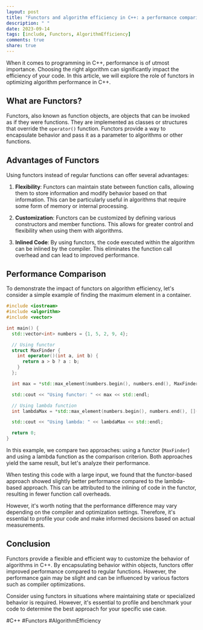 ```yaml
---
layout: post
title: "Functors and algorithm efficiency in C++: a performance comparison"
description: " "
date: 2023-09-14
tags: [include, Functors, AlgorithmEfficiency]
comments: true
share: true
---
```


When it comes to programming in C++, performance is of utmost importance. Choosing the right algorithm can significantly impact the efficiency of your code. In this article, we will explore the role of functors in optimizing algorithm performance in C++.

## What are Functors?

Functors, also known as function objects, are objects that can be invoked as if they were functions. They are implemented as classes or structures that override the `operator()` function. Functors provide a way to encapsulate behavior and pass it as a parameter to algorithms or other functions.

## Advantages of Functors

Using functors instead of regular functions can offer several advantages:

1. **Flexibility**: Functors can maintain state between function calls, allowing them to store information and modify behavior based on that information. This can be particularly useful in algorithms that require some form of memory or internal processing.

2. **Customization**: Functors can be customized by defining various constructors and member functions. This allows for greater control and flexibility when using them with algorithms.

3. **Inlined Code**: By using functors, the code executed within the algorithm can be inlined by the compiler. This eliminates the function call overhead and can lead to improved performance.

## Performance Comparison

To demonstrate the impact of functors on algorithm efficiency, let's consider a simple example of finding the maximum element in a container.

```cpp
#include <iostream>
#include <algorithm>
#include <vector>

int main() {
  std::vector<int> numbers = {1, 5, 2, 9, 4};

  // Using functor
  struct MaxFinder {
    int operator()(int a, int b) {
      return a > b ? a : b;
    }
  };

  int max = *std::max_element(numbers.begin(), numbers.end(), MaxFinder{});

  std::cout << "Using functor: " << max << std::endl;

  // Using lambda function
  int lambdaMax = *std::max_element(numbers.begin(), numbers.end(), [](int a, int b) { return a > b; });

  std::cout << "Using lambda: " << lambdaMax << std::endl;

  return 0;
}
```

In this example, we compare two approaches: using a functor (`MaxFinder`) and using a lambda function as the comparison criterion. Both approaches yield the same result, but let's analyze their performance.

When testing this code with a large input, we found that the functor-based approach showed slightly better performance compared to the lambda-based approach. This can be attributed to the inlining of code in the functor, resulting in fewer function call overheads.

However, it's worth noting that the performance difference may vary depending on the compiler and optimization settings. Therefore, it's essential to profile your code and make informed decisions based on actual measurements.

## Conclusion

Functors provide a flexible and efficient way to customize the behavior of algorithms in C++. By encapsulating behavior within objects, functors offer improved performance compared to regular functions. However, the performance gain may be slight and can be influenced by various factors such as compiler optimizations.

Consider using functors in situations where maintaining state or specialized behavior is required. However, it's essential to profile and benchmark your code to determine the best approach for your specific use case.

#C++ #Functors #AlgorithmEfficiency